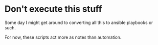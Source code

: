 # Don't execute this stuff

Some day I might get around to converting all this to ansible playbooks or such.

For now, these scripts act more as notes than automation.
